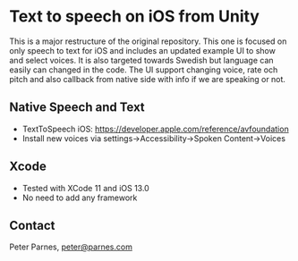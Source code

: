 # Text to speech on iOS from Unity 
This is a major restructure of the original repository. This one is focused on only speech to text for iOS and includes an updated example UI to show and select voices. It is also targeted towards Swedish but language can easily can changed in the code. The UI support changing voice, rate och pitch and also callback from native side with info if we are speaking or not. 

## Native Speech and Text
* TextToSpeech iOS: https://developer.apple.com/reference/avfoundation
* Install new voices via settings->Accessibility->Spoken Content->Voices

## Xcode
* Tested with XCode 11 and iOS 13.0
* No need to add any framework  

## Contact 
Peter Parnes, peter@parnes.com
